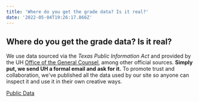 ```yaml
---
title: 'Where do you get the grade data? Is it real?'
date: '2022-05-04T19:26:17.866Z'
---
```


## Where do you get the grade data? Is it real?

We use data sourced via the *Texas Public Information Act* and provided by the
UH [Office of the General Counsel](https://www.uh.edu/legal-affairs/general-counsel/texas-public-information/),
among other official sources. **Simply put, we send UH a formal email and ask for it.**
To promote trust and collaboration, we've published all the data used by our site so 
anyone can inspect it and use it in their own creative ways.

[Public Data](https://github.com/cougargrades/publicdata)
